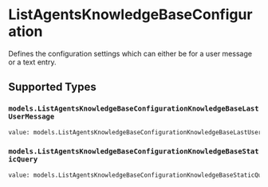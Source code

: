 # ListAgentsKnowledgeBaseConfiguration

Defines the configuration settings which can either be for a user message or a text entry.


## Supported Types

### `models.ListAgentsKnowledgeBaseConfigurationKnowledgeBaseLastUserMessage`

```python
value: models.ListAgentsKnowledgeBaseConfigurationKnowledgeBaseLastUserMessage = /* values here */
```

### `models.ListAgentsKnowledgeBaseConfigurationKnowledgeBaseStaticQuery`

```python
value: models.ListAgentsKnowledgeBaseConfigurationKnowledgeBaseStaticQuery = /* values here */
```

